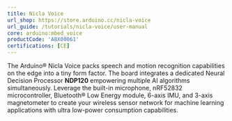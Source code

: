 ```yaml
---
title: Nicla Voice
url_shop: https://store.arduino.cc/nicla-voice
url_guide: /tutorials/nicla-voice/user-manual
core: arduino:mbed_voice
productCode: 'ABX00061'
certifications: [CE]
---
```


The Arduino® Nicla Voice packs speech and motion recognition capabilities on the edge into a tiny form factor. The board integrates a dedicated Neural Decision Processor **NDP120** empowering multiple AI algorithms simultaneously. Leverage the built-in microphone, nRF52832 microcontroller, Bluetooth® Low Energy module, 6-axis IMU, and 3-axis magnetometer to create your wireless sensor network for machine learning applications with ultra low-power consumption capabilities.
